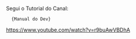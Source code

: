 Segui o Tutorial do Canal:

      {Manual do Dev}
      
https://www.youtube.com/watch?v=r9buAwVBDhA
